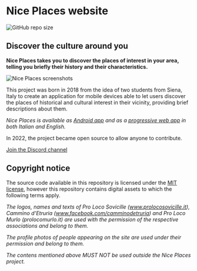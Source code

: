 # Nice Places website

![GitHub repo size](https://img.shields.io/github/repo-size/niceplaces/website)

## Discover the culture around you

**Nice Places takes you to discover the places of interest in your area, telling you briefly their history and their characteristics.**

![Nice Places screenshots](https://github.com/niceplaces/.github/blob/main/profile/devices-en.png)

This project was born in 2018 from the idea of two students from Siena, Italy to create an application for mobile devices able to let users discover the places of historical and cultural interest in their vicinity, providing brief descriptions about them.

*Nice Places is available as [Android app](https://play.google.com/store/apps/details?id=com.niceplaces.niceplaces) and as a [progressive web app](https://www.niceplaces.it/en/app/) in both Italian and English.*

In 2022, the project became open source to allow anyone to contribute.

[Join the Discord channel](https://discord.gg/p9fC72mzDX)

## Copyright notice

The source code available in this repository is licensed under the [MIT license](https://github.com/niceplaces/website/blob/main/LICENSE), however this repository contains digital assets to which the following terms apply.

*The logos, names and texts of Pro Loco Sovicille (www.prolocosovicille.it), Cammino d'Etruria (www.facebook.com/camminodetruria) and Pro Loco Murlo (prolocomurlo.it) are used with the permission of the respective associations and belong to them.*

*The profile photos of people appearing on the site are used under their permission and belong to them.*

*The contens mentioned above MUST NOT be used outside the Nice Places project.*
